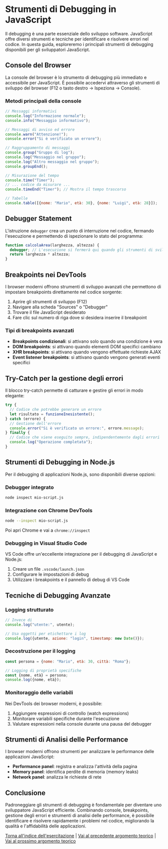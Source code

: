 # Strumenti di Debugging in JavaScript

Il debugging è una parte essenziale dello sviluppo software. JavaScript offre diversi strumenti e tecniche per identificare e risolvere errori nel codice. In questa guida, esploreremo i principali strumenti di debugging disponibili per gli sviluppatori JavaScript.

## Console del Browser

La console del browser è lo strumento di debugging più immediato e accessibile per JavaScript. È possibile accedervi attraverso gli strumenti di sviluppo del browser (F12 o tasto destro → Ispeziona → Console).

### Metodi principali della console

```javascript
// Messaggi informativi
console.log("Informazione normale");
console.info("Messaggio informativo");

// Messaggi di avviso ed errore
console.warn("Attenzione!");
console.error("Si è verificato un errore");

// Raggruppamento di messaggi
console.group("Gruppo di log");
console.log("Messaggio nel gruppo");
console.log("Altro messaggio nel gruppo");
console.groupEnd();

// Misurazione del tempo
console.time("Timer");
// ... codice da misurare ...
console.timeEnd("Timer"); // Mostra il tempo trascorso

// Tabelle
console.table([{nome: "Mario", età: 30}, {nome: "Luigi", età: 28}]);
```

## Debugger Statement

L'istruzione `debugger` crea un punto di interruzione nel codice, fermando l'esecuzione e permettendo di ispezionare lo stato del programma:

```javascript
function calcolaArea(larghezza, altezza) {
  debugger; // L'esecuzione si fermerà qui quando gli strumenti di sviluppo sono aperti
  return larghezza * altezza;
}
```

## Breakpoints nei DevTools

I browser moderni offrono strumenti di sviluppo avanzati che permettono di impostare breakpoints direttamente nel codice sorgente:

1. Aprire gli strumenti di sviluppo (F12)
2. Navigare alla scheda "Sources" o "Debugger"
3. Trovare il file JavaScript desiderato
4. Fare clic sul numero di riga dove si desidera inserire il breakpoint

### Tipi di breakpoints avanzati

- **Breakpoints condizionali**: si attivano solo quando una condizione è vera
- **DOM breakpoints**: si attivano quando elementi DOM specifici cambiano
- **XHR breakpoints**: si attivano quando vengono effettuate richieste AJAX
- **Event listener breakpoints**: si attivano quando vengono generati eventi specifici

## Try-Catch per la gestione degli errori

Il blocco try-catch permette di catturare e gestire gli errori in modo elegante:

```javascript
try {
  // Codice che potrebbe generare un errore
  let risultato = funzioneInesistente();
} catch (errore) {
  // Gestione dell'errore
  console.error("Si è verificato un errore:", errore.message);
} finally {
  // Codice che viene eseguito sempre, indipendentemente dagli errori
  console.log("Operazione completata");
}
```

## Strumenti di Debugging in Node.js

Per il debugging di applicazioni Node.js, sono disponibili diverse opzioni:

### Debugger integrato

```bash
node inspect mio-script.js
```

### Integrazione con Chrome DevTools

```bash
node --inspect mio-script.js
```
Poi apri Chrome e vai a `chrome://inspect`

### Debugging in Visual Studio Code

VS Code offre un'eccellente integrazione per il debugging di JavaScript e Node.js:

1. Creare un file `.vscode/launch.json`
2. Configurare le impostazioni di debug
3. Utilizzare i breakpoints e il pannello di debug di VS Code

## Tecniche di Debugging Avanzate

### Logging strutturato

```javascript
// Invece di
console.log("utente:", utente);

// Usa oggetti per etichettare i log
console.log({utente, azione: "login", timestamp: new Date()});
```

### Decostruzione per il logging

```javascript
const persona = {nome: "Mario", età: 30, città: "Roma"};

// Logging di proprietà specifiche
const {nome, età} = persona;
console.log({nome, età});
```

### Monitoraggio delle variabili

Nei DevTools dei browser moderni, è possibile:

1. Aggiungere espressioni di controllo (watch expressions)
2. Monitorare variabili specifiche durante l'esecuzione
3. Valutare espressioni nella console durante una pausa del debugger

## Strumenti di Analisi delle Performance

I browser moderni offrono strumenti per analizzare le performance delle applicazioni JavaScript:

- **Performance panel**: registra e analizza l'attività della pagina
- **Memory panel**: identifica perdite di memoria (memory leaks)
- **Network panel**: analizza le richieste di rete

## Conclusione

Padroneggiare gli strumenti di debugging è fondamentale per diventare uno sviluppatore JavaScript efficiente. Combinando console, breakpoints, gestione degli errori e strumenti di analisi delle performance, è possibile identificare e risolvere rapidamente i problemi nel codice, migliorando la qualità e l'affidabilità delle applicazioni.

[Torna all'indice dell'esercitazione](../README.md) | [Vai al precedente argomento teorico](./03_Sintassi_Base.md) | [Vai al prossimo argomento teorico](./05_JavaScript_Browser.md)